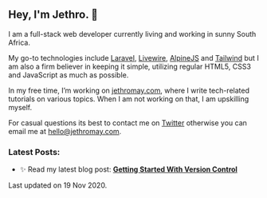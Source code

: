 ## Hey, I'm Jethro. 👋

I am a full-stack web developer currently living and working in sunny South Africa. 

My go-to technologies include [Laravel](https://laravel.com/), [Livewire](https://laravel-livewire.com/), [AlpineJS](https://github.com/alpinejs/alpine/) and [Tailwind](https://tailwindcss.com/) but I am also a firm believer in keeping it simple, utilizing regular HTML5, CSS3 and JavaScript as much as possible. 

In my free time, I’m working on [jethromay.com](https://jethromay.com), where I write tech-related tutorials on various topics. When I am not working on that, I am upskilling myself.

For casual questions its best to contact me on [Twitter](https://twitter.com/may_jethro) otherwise you can email me at <hello@jethromay.com>.

### Latest Posts:


- ✨ Read my latest blog post: **[Getting Started With Version Control](https://jethromay.com/posts/getting-started-with-version-control/)**

Last updated on 19 Nov 2020.
